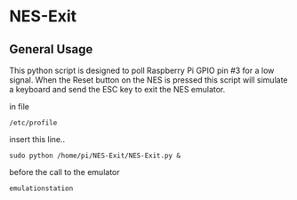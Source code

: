 NES-Exit
========

General Usage
-------------

This python script is designed to poll Raspberry Pi GPIO pin #3 for a low signal. When the Reset button on the NES is pressed this script will simulate a keyboard and send the ESC key to exit the NES emulator.

in file
```shell
/etc/profile
```
insert this line..
```shell
sudo python /home/pi/NES-Exit/NES-Exit.py &
```
before the call to the emulator
```shell
emulationstation
```
